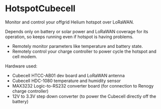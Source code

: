 # HotspotCubecell

Monitor and control your offgrid Helium hotspot over LoRaWAN.

Depends only on battery or solar power and LoRaWAN coverage for its operation, so keeps running even if hotspot is having problems.

* Remotely monitor parameters like temperature and battery state.
* Remotely control your charge controller to power cycle the hotspot and cell modem.

Hardware used:
* Cubecell HTCC-AB01 dev board and LoRaWAN antenna
* Cubecell HDC-1080 temperature and humidity sensor
* MAX3232 Logic-to-RS232 converter board (for connection to Renogy charge controller)
* 12V to 3.3V step down converter (to power the Cubecell directly off the battery)
 

